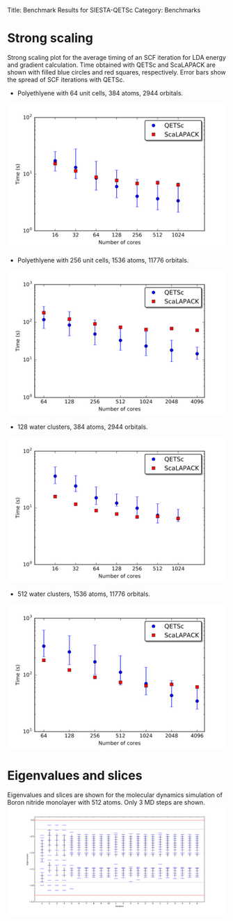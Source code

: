 Title: Benchmark Results for SIESTA-QETSc
Category: Benchmarks

# Strong scaling

Strong scaling plot for the average timing of an SCF iteration
for LDA energy and gradient calculation.
Time obtained with QETSc and ScaLAPACK are shown with
filled blue circles and red squares, respectively.
Error bars show the spread of SCF iterations with QETSc.

* Polyethlyene with 64 unit cells, 384 atoms, 2944 orbitals.
<img src="/images/p64_strong_vesta-1.png" width="600">

* Polyethlyene with 256 unit cells, 1536 atoms, 11776 orbitals.
<img src="/images/p256_strong_vesta-1.png" width="600">

* 128 water clusters, 384 atoms, 2944 orbitals.
<img src="/images/w128_strong_vesta-1.png" width="600">

* 512 water clusters, 1536 atoms, 11776 orbitals.
<img src="/images/w512_strong_vesta-1.png" width="600">

# Eigenvalues and slices

Eigenvalues and slices are shown for the molecular dynamics
simulation of Boron nitride monolayer with 512 atoms.
Only 3 MD steps are shown.
<img src="/images/b16cg_bins-1.png" width="800">

